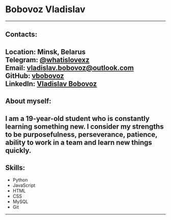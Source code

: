 # Bobovoz Vladislav
---
## Contacts:
**Location:** Minsk, Belarus  
**Telegram:** [@whatislovexz](t.me/whatislovexz)  
**Email:** vladislav.bobovoz@outlook.com  
**GitHub:** [vbobovoz](github.com/vbobovoz)  
**LinkedIn:** [Vladislav Bobovoz](https://www.linkedin.com/in/vladislav-bobovoz/)  
---
## About myself:
I am a 19-year-old student who is constantly learning something new. I consider my strengths to be purposefulness, perseverance, patience, ability to work in a team and learn new things quickly.  
---
## Skills:
* Python  
* JavaScript  
* HTML  
* CSS  
* MySQL  
* Git  
---
